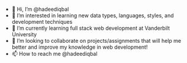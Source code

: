 - 👋 Hi, I’m @hadeediqbal
- 👀 I’m interested in learning new data types, languages, styles, and development techniques
- 🌱 I’m currently learning full stack web development at Vanderbilt University
- 💞️ I’m looking to collaborate on projects/assignments that will help me better and improve my knowledge in web development!
- 📫 How to reach me @hadeediqbal

<!---
hadeediqbal/hadeediqbal is a ✨ special ✨ repository because its `README.md` (this file) appears on your GitHub profile.
You can click the Preview link to take a look at your changes.
--->

